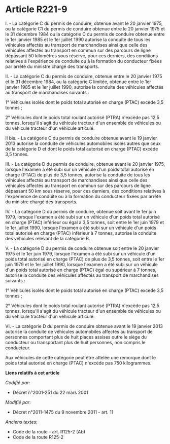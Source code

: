 # Article R221-9

I. - La catégorie C du permis de conduire, obtenue avant le 20 janvier 1975, ou la catégorie C1 du permis de conduire obtenue
entre le 20 janvier 1975 et le 31 décembre 1984 ou la catégorie C du permis de conduire obtenue entre le 1er janvier 1985 et
le 1er juillet 1990 autorise la conduite de tous les véhicules affectés au transport de marchandises ainsi que celle des
véhicules affectés au transport en commun sur des parcours de ligne dépassant 50 kilomètres sous réserve, pour ces derniers,
des conditions relatives à l'expérience de conduite ou à la formation du conducteur fixées par arrêté du ministre chargé des
transports. 

II. - La catégorie C du permis de conduire, obtenue entre le 20 janvier 1975 et le 31 décembre 1984, ou la catégorie C
limitée, obtenue entre le 1er janvier 1985 et le 1er juillet 1990, autorise la conduite des véhicules affectés au transport
de marchandises suivants :

1° Véhicules isolés dont le poids total autorisé en charge (PTAC) excède 3,5 tonnes ;

2° Véhicules dont le poids total roulant autorisé (PTRA) n'excède pas 12,5 tonnes, lorsqu'il s'agit du véhicule tracteur d'un
ensemble de véhicules ou du véhicule tracteur d'un véhicule articulé.

II bis. - La catégorie C du permis de conduire obtenue avant le 19 janvier 2013 autorise la conduite de véhicules automobiles
isolés autres que ceux de la catégorie D et dont le poids total autorisé en charge (PTAC) excède 3,5 tonnes. 

III. - La catégorie D du permis de conduire, obtenue avant le 20 janvier 1975, lorsque l'examen a été subi sur un véhicule
d'un poids total autorisé en charge (PTAC) de plus de 3,5 tonnes, autorise la conduite de tous les véhicules affectés au
transport de marchandises ainsi que celle des véhicules affectés au transport en commun sur des parcours de ligne dépassant
50 km sous réserve, pour ces derniers, des conditions relatives à l'expérience de conduite ou à la formation du conducteur
fixées par arrêté du ministre chargé des transports.

IV. - La catégorie D du permis de conduire, obtenue soit avant le 1er juin 1979, lorsque l'examen a été subi sur un véhicule
d'un poids total autorisé en charge (PTAC) inférieur ou égal à 3,5 tonnes, soit entre le 1er juin 1979 et le 1er juillet
1990, lorsque l'examen a été subi sur un véhicule d'un poids total autorisé en charge (PTAC) inférieur à 7 tonnes, autorise
la conduite des véhicules relevant de la catégorie B.

V. - La catégorie D du permis de conduire obtenue soit entre le 20 janvier 1975 et le 1er juin 1979, lorsque l'examen a été
subi sur un véhicule d'un poids total autorisé en charge (PTAC) de plus de 3,5 tonnes, soit entre le 1er juin 1979 et le 1er
juillet 1990, lorsque l'examen a été subi sur un véhicule d'un poids total autorisé en charge (PTAC) égal ou supérieur à 7
tonnes, autorise la conduite des véhicules affectés au transport de marchandises suivants :

1° Véhicules isolés dont le poids total autorisé en charge (PTAC) excède 3,5 tonnes ;

2° Véhicules dont le poids total roulant autorisé (PTRA) n'excède pas 12,5 tonnes, lorsqu'il s'agit du véhicule tracteur d'un
ensemble de véhicules ou du véhicule tracteur d'un véhicule articulé.

VI. - La catégorie D du permis de conduire obtenue avant le 19 janvier 2013 autorise la conduite de véhicules automobiles
affectés au transport de personnes comportant plus de huit places assises outre le siège du conducteur ou transportant plus
de huit personnes, non compris le conducteur.

Aux véhicules de cette catégorie peut être attelée une remorque dont le poids total autorisé en charge (PTAC) n'excède pas
750 kilogrammes.

**Liens relatifs à cet article**

_Codifié par_:

  - Décret n°2001-251 du 22 mars 2001

_Modifié par_:

  - Décret n°2011-1475 du 9 novembre 2011 - art. 11

_Anciens textes_:

  - Code de la route - art. R125-2 (Ab)
  - Code de la route R125-2
